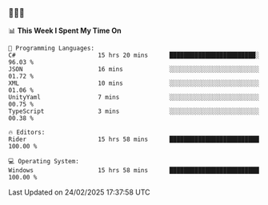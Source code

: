 ### 👋👋👋
<!--START_SECTION:waka-->
📊 **This Week I Spent My Time On** 

```text
💬 Programming Languages: 
C#                       15 hrs 20 mins      ████████████████████████░   96.03 % 
JSON                     16 mins             ░░░░░░░░░░░░░░░░░░░░░░░░░   01.72 % 
XML                      10 mins             ░░░░░░░░░░░░░░░░░░░░░░░░░   01.06 % 
UnityYaml                7 mins              ░░░░░░░░░░░░░░░░░░░░░░░░░   00.75 % 
TypeScript               3 mins              ░░░░░░░░░░░░░░░░░░░░░░░░░   00.38 % 

🔥 Editors: 
Rider                    15 hrs 58 mins      █████████████████████████   100.00 % 

💻 Operating System: 
Windows                  15 hrs 58 mins      █████████████████████████   100.00 % 
```


 Last Updated on 24/02/2025 17:37:58 UTC
<!--END_SECTION:waka-->
